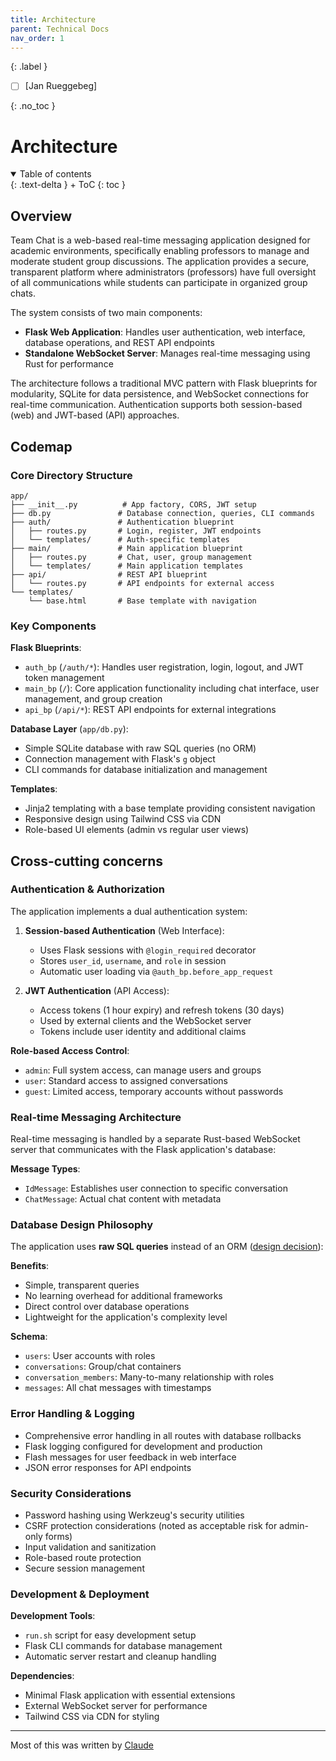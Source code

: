 ```yaml
---
title: Architecture
parent: Technical Docs
nav_order: 1
---
```


{: .label }
  * [ ] [Jan Rueggebeg]

{: .no_toc }
# Architecture

<details open markdown="block">
{: .text-delta }
<summary>Table of contents</summary>
+ ToC
{: toc }
</details>

## Overview

Team Chat is a web-based real-time messaging application designed for academic environments, specifically enabling professors to manage and moderate student group discussions. The application provides a secure, transparent platform where administrators (professors) have full oversight of all communications while students can participate in organized group chats.

The system consists of two main components:
- **Flask Web Application**: Handles user authentication, web interface, database operations, and REST API endpoints
- **Standalone WebSocket Server**: Manages real-time messaging using Rust for performance

The architecture follows a traditional MVC pattern with Flask blueprints for modularity, SQLite for data persistence, and WebSocket connections for real-time communication. Authentication supports both session-based (web) and JWT-based (API) approaches.

## Codemap

### Core Directory Structure

```
app/
├── __init__.py          # App factory, CORS, JWT setup
├── db.py               # Database connection, queries, CLI commands
├── auth/               # Authentication blueprint
│   ├── routes.py       # Login, register, JWT endpoints
│   └── templates/      # Auth-specific templates
├── main/               # Main application blueprint
│   ├── routes.py       # Chat, user, group management
│   └── templates/      # Main application templates
├── api/                # REST API blueprint
│   └── routes.py       # API endpoints for external access
└── templates/
    └── base.html       # Base template with navigation
```

### Key Components

**Flask Blueprints**:
- `auth_bp` (`/auth/*`): Handles user registration, login, logout, and JWT token management
- `main_bp` (`/`): Core application functionality including chat interface, user management, and group creation
- `api_bp` (`/api/*`): REST API endpoints for external integrations

**Database Layer** (`app/db.py`):
- Simple SQLite database with raw SQL queries (no ORM)
- Connection management with Flask's `g` object
- CLI commands for database initialization and management

**Templates**:
- Jinja2 templating with a base template providing consistent navigation
- Responsive design using Tailwind CSS via CDN
- Role-based UI elements (admin vs regular user views)

## Cross-cutting concerns

### Authentication & Authorization

The application implements a dual authentication system:

1. **Session-based Authentication** (Web Interface):
   - Uses Flask sessions with `@login_required` decorator
   - Stores `user_id`, `username`, and `role` in session
   - Automatic user loading via `@auth_bp.before_app_request`

2. **JWT Authentication** (API Access):
   - Access tokens (1 hour expiry) and refresh tokens (30 days)
   - Used by external clients and the WebSocket server
   - Tokens include user identity and additional claims

**Role-based Access Control**:
- `admin`: Full system access, can manage users and groups
- `user`: Standard access to assigned conversations
- `guest`: Limited access, temporary accounts without passwords

### Real-time Messaging Architecture

Real-time messaging is handled by a separate Rust-based WebSocket server that communicates with the Flask application's database:


**Message Types**:
- `IdMessage`: Establishes user connection to specific conversation
- `ChatMessage`: Actual chat content with metadata

### Database Design Philosophy

The application uses **raw SQL queries** instead of an ORM ([design decision](../design-decisions.md#01-how-to-access-the-database)):

**Benefits**:
- Simple, transparent queries
- No learning overhead for additional frameworks
- Direct control over database operations
- Lightweight for the application's complexity level

**Schema**:
- `users`: User accounts with roles
- `conversations`: Group/chat containers
- `conversation_members`: Many-to-many relationship with roles
- `messages`: All chat messages with timestamps

### Error Handling & Logging

- Comprehensive error handling in all routes with database rollbacks
- Flask logging configured for development and production
- Flash messages for user feedback in web interface
- JSON error responses for API endpoints

### Security Considerations

- Password hashing using Werkzeug's security utilities
- CSRF protection considerations (noted as acceptable risk for admin-only forms)
- Input validation and sanitization
- Role-based route protection
- Secure session management

### Development & Deployment

**Development Tools**:
- `run.sh` script for easy development setup
- Flask CLI commands for database management
- Automatic server restart and cleanup handling

**Dependencies**:
- Minimal Flask application with essential extensions
- External WebSocket server for performance
- Tailwind CSS via CDN for styling

---
Most of this was written by [Claude](https://claude.ai/public/artifacts/23cf8788-a935-4aac-82ce-99cd2e7a878e)

